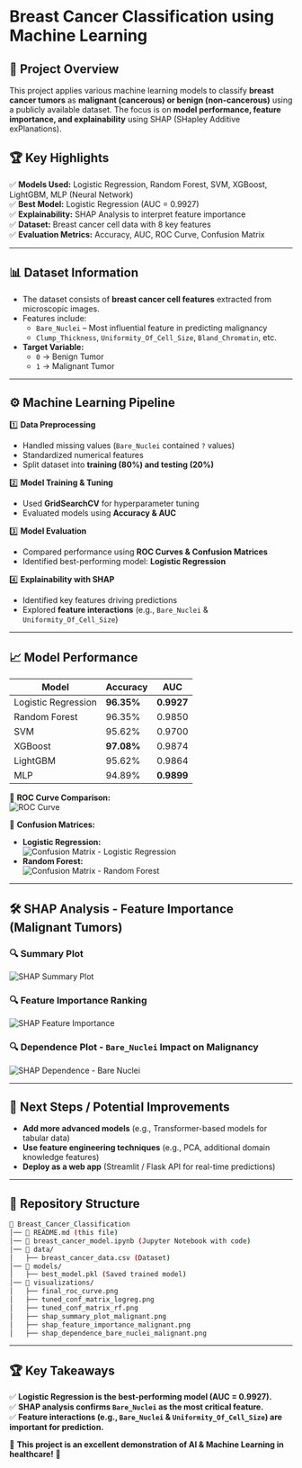 # **Breast Cancer Classification using Machine Learning**

## 📌 Project Overview  
This project applies various machine learning models to classify **breast cancer tumors** as **malignant (cancerous) or benign (non-cancerous)** using a publicly available dataset. The focus is on **model performance, feature importance, and explainability** using SHAP (SHapley Additive exPlanations).

## 🏆 Key Highlights  
✅ **Models Used:** Logistic Regression, Random Forest, SVM, XGBoost, LightGBM, MLP (Neural Network)  
✅ **Best Model:** Logistic Regression (AUC = 0.9927)  
✅ **Explainability:** SHAP Analysis to interpret feature importance  
✅ **Dataset:** Breast cancer cell data with 8 key features  
✅ **Evaluation Metrics:** Accuracy, AUC, ROC Curve, Confusion Matrix  

---

## 📊 Dataset Information  
- The dataset consists of **breast cancer cell features** extracted from microscopic images.  
- Features include:  
  - `Bare_Nuclei` – Most influential feature in predicting malignancy  
  - `Clump_Thickness`, `Uniformity_Of_Cell_Size`, `Bland_Chromatin`, etc.  
- **Target Variable:**  
  - `0` → Benign Tumor  
  - `1` → Malignant Tumor  

---

## ⚙️ Machine Learning Pipeline  
1️⃣ **Data Preprocessing**  
   - Handled missing values (`Bare_Nuclei` contained `?` values)  
   - Standardized numerical features  
   - Split dataset into **training (80%) and testing (20%)**  

2️⃣ **Model Training & Tuning**  
   - Used **GridSearchCV** for hyperparameter tuning  
   - Evaluated models using **Accuracy & AUC**  

3️⃣ **Model Evaluation**  
   - Compared performance using **ROC Curves & Confusion Matrices**  
   - Identified best-performing model: **Logistic Regression**  

4️⃣ **Explainability with SHAP**  
   - Identified key features driving predictions  
   - Explored **feature interactions** (e.g., `Bare_Nuclei` & `Uniformity_Of_Cell_Size`)  

---

## 📈 Model Performance  
| **Model** | **Accuracy** | **AUC** |  
|-----------|-------------|---------|  
| Logistic Regression | **96.35%** | **0.9927** |  
| Random Forest | 96.35% | 0.9850 |  
| SVM | 95.62% | 0.9700 |  
| XGBoost | **97.08%** | 0.9874 |  
| LightGBM | 95.62% | 0.9864 |  
| MLP | 94.89% | **0.9899** |  

🔹 **ROC Curve Comparison:**  
![ROC Curve](visualizations/final_roc_curve.png)  

🔹 **Confusion Matrices:**  
- **Logistic Regression:**  
  ![Confusion Matrix - Logistic Regression](visualizations/tuned_conf_matrix_logreg.png)  
- **Random Forest:**  
  ![Confusion Matrix - Random Forest](visualizations/tuned_conf_matrix_rf.png)  

---

## 🛠️ SHAP Analysis - Feature Importance (Malignant Tumors)  
### **🔍 Summary Plot**  
![SHAP Summary Plot](visualizations/shap_summary_plot_malignant.png)  

### **🔍 Feature Importance Ranking**  
![SHAP Feature Importance](visualizations/shap_feature_importance_malignant.png)  

### **🔍 Dependence Plot - `Bare_Nuclei` Impact on Malignancy**  
![SHAP Dependence - Bare Nuclei](visualizations/shap_dependence_bare_nuclei_malignant.png)  

---

## 🚀 Next Steps / Potential Improvements  
- **Add more advanced models** (e.g., Transformer-based models for tabular data)  
- **Use feature engineering techniques** (e.g., PCA, additional domain knowledge features)  
- **Deploy as a web app** (Streamlit / Flask API for real-time predictions)  

---

## 📂 Repository Structure  
```bash
📁 Breast_Cancer_Classification
│── 📜 README.md (this file)
│── 📜 breast_cancer_model.ipynb (Jupyter Notebook with code)
│── 📂 data/
│   ├── breast_cancer_data.csv (Dataset)
│── 📂 models/
│   ├── best_model.pkl (Saved trained model)
│── 📂 visualizations/
│   ├── final_roc_curve.png
│   ├── tuned_conf_matrix_logreg.png
│   ├── tuned_conf_matrix_rf.png
│   ├── shap_summary_plot_malignant.png
│   ├── shap_feature_importance_malignant.png
│   ├── shap_dependence_bare_nuclei_malignant.png
```

---
## 🏆 Key Takeaways  
✅ **Logistic Regression is the best-performing model (AUC = 0.9927).**  
✅ **SHAP analysis confirms `Bare_Nuclei` as the most critical feature.**  
✅ **Feature interactions (e.g., `Bare_Nuclei` & `Uniformity_Of_Cell_Size`) are important for prediction.**  

📌 **This project is an excellent demonstration of AI & Machine Learning in healthcare!** 🚀  



